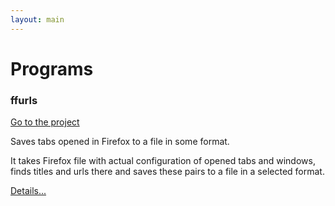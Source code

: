 ```yaml
---
layout: main
---
```


# [](#programs)Programs

### [](#ffurls)ffurls
[Go to the project](https://github.com/freeprogs/ffurls)

Saves tabs opened in Firefox to a file in some format.

It takes Firefox file with actual configuration of opened tabs and
windows, finds titles and urls there and saves these pairs to a file
in a selected format.

[Details...](ffurls)
